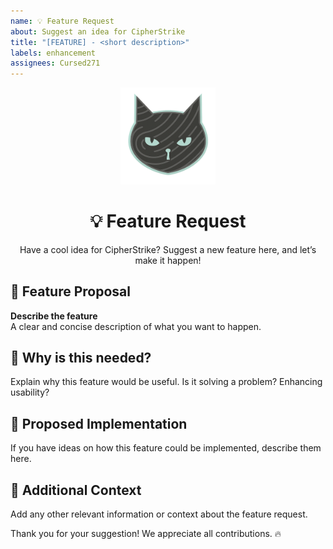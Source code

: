 ```yaml
---
name: 💡 Feature Request
about: Suggest an idea for CipherStrike
title: "[FEATURE] - <short description>"
labels: enhancement
assignees: Cursed271
---
```


<div align="center">

  <p align="center"><img src="https://github.com/Cursed271/Cursed271/blob/main/Logo.png" width="30%"></a></p>
  <h1>💡 Feature Request</h1>
  
  <p>
    Have a cool idea for CipherStrike? Suggest a new feature here, and let’s make it happen!
  </p>
  
</div>

## 🚀 Feature Proposal  

**Describe the feature**  
A clear and concise description of what you want to happen.

## 🤔 Why is this needed?  

Explain why this feature would be useful. Is it solving a problem? Enhancing usability?  

## 🎯 Proposed Implementation  

If you have ideas on how this feature could be implemented, describe them here.

## 📌 Additional Context  

Add any other relevant information or context about the feature request.  

Thank you for your suggestion! We appreciate all contributions. 🔥  
